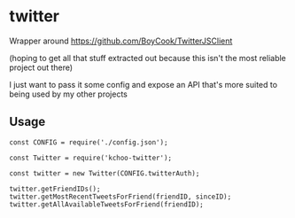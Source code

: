 # twitter

Wrapper around https://github.com/BoyCook/TwitterJSClient

(hoping to get all that stuff extracted out because this isn't the most reliable project out there)

I just want to pass it some config and expose an API that's more suited to being used by my other projects

## Usage

```
const CONFIG = require('./config.json');

const Twitter = require('kchoo-twitter');

const twitter = new Twitter(CONFIG.twitterAuth);

twitter.getFriendIDs();
twitter.getMostRecentTweetsForFriend(friendID, sinceID);
twitter.getAllAvailableTweetsForFriend(friendID);
```
